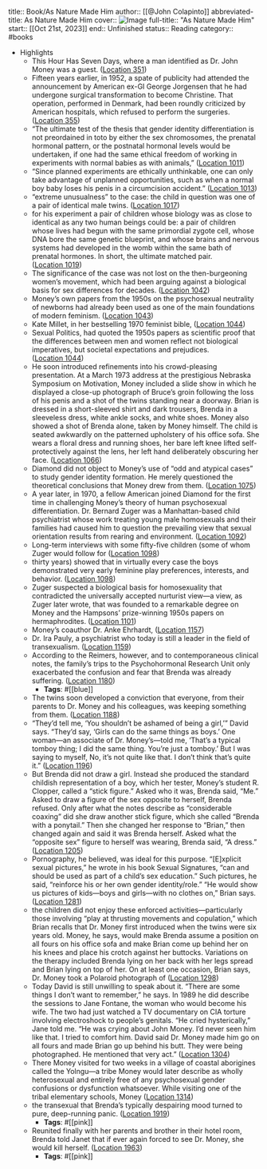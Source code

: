 title:: Book/As Nature Made Him
author:: [[@John Colapinto]]
abbreviated-title: As Nature Made Him 
cover:: ![Image](https://images-na.ssl-images-amazon.com/images/I/51bSYuSx5fL._SL200_.jpg)
full-title:: "As Nature Made Him"
start:: [[Oct 21st, 2023]]
end:: Unfinished
status:: Reading
category:: #books

- Highlights
	- This Hour Has Seven Days, where a man identified as Dr. John Money was a guest. ([Location 351](https://readwise.io/to_kindle?action=open&asin=B00AXXUB2G&location=351))
	- Fifteen years earlier, in 1952, a spate of publicity had attended the announcement by American ex-GI George Jorgensen that he had undergone surgical transformation to become Christine. That operation, performed in Denmark, had been roundly criticized by American hospitals, which refused to perform the surgeries. ([Location 355](https://readwise.io/to_kindle?action=open&asin=B00AXXUB2G&location=355))
	- “The ultimate test of the thesis that gender identity differentiation is not preordained in toto by either the sex chromosomes, the prenatal hormonal pattern, or the postnatal hormonal levels would be undertaken, if one had the same ethical freedom of working in experiments with normal babies as with animals,” ([Location 1011](https://readwise.io/to_kindle?action=open&asin=B00AXXUB2G&location=1011))
	- “Since planned experiments are ethically unthinkable, one can only take advantage of unplanned opportunities, such as when a normal boy baby loses his penis in a circumcision accident.” ([Location 1013](https://readwise.io/to_kindle?action=open&asin=B00AXXUB2G&location=1013))
	- “extreme unusualness” to the case: the child in question was one of a pair of identical male twins. ([Location 1017](https://readwise.io/to_kindle?action=open&asin=B00AXXUB2G&location=1017))
	- for his experiment a pair of children whose biology was as close to identical as any two human beings could be: a pair of children whose lives had begun with the same primordial zygote cell, whose DNA bore the same genetic blueprint, and whose brains and nervous systems had developed in the womb within the same bath of prenatal hormones. In short, the ultimate matched pair. ([Location 1019](https://readwise.io/to_kindle?action=open&asin=B00AXXUB2G&location=1019))
	- The significance of the case was not lost on the then-burgeoning women’s movement, which had been arguing against a biological basis for sex differences for decades. ([Location 1042](https://readwise.io/to_kindle?action=open&asin=B00AXXUB2G&location=1042))
	- Money’s own papers from the 1950s on the psychosexual neutrality of newborns had already been used as one of the main foundations of modern feminism. ([Location 1043](https://readwise.io/to_kindle?action=open&asin=B00AXXUB2G&location=1043))
	- Kate Millet, in her bestselling 1970 feminist bible, ([Location 1044](https://readwise.io/to_kindle?action=open&asin=B00AXXUB2G&location=1044))
	- Sexual Politics, had quoted the 1950s papers as scientific proof that the differences between men and women reflect not biological imperatives, but societal expectations and prejudices. ([Location 1044](https://readwise.io/to_kindle?action=open&asin=B00AXXUB2G&location=1044))
	- He soon introduced refinements into his crowd-pleasing presentation. At a March 1973 address at the prestigious Nebraska Symposium on Motivation, Money included a slide show in which he displayed a close-up photograph of Bruce’s groin following the loss of his penis and a shot of the twins standing near a doorway. Brian is dressed in a short-sleeved shirt and dark trousers, Brenda in a sleeveless dress, white ankle socks, and white shoes. Money also showed a shot of Brenda alone, taken by Money himself. The child is seated awkwardly on the patterned upholstery of his office sofa. She wears a floral dress and running shoes, her bare left knee lifted self-protectively against the lens, her left hand deliberately obscuring her face. ([Location 1066](https://readwise.io/to_kindle?action=open&asin=B00AXXUB2G&location=1066))
	- Diamond did not object to Money’s use of “odd and atypical cases” to study gender identity formation. He merely questioned the theoretical conclusions that Money drew from them. ([Location 1075](https://readwise.io/to_kindle?action=open&asin=B00AXXUB2G&location=1075))
	- A year later, in 1970, a fellow American joined Diamond for the first time in challenging Money’s theory of human psychosexual differentiation. Dr. Bernard Zuger was a Manhattan-based child psychiatrist whose work treating young male homosexuals and their families had caused him to question the prevailing view that sexual orientation results from rearing and environment. ([Location 1092](https://readwise.io/to_kindle?action=open&asin=B00AXXUB2G&location=1092))
	- Long-term interviews with some fifty-five children (some of whom Zuger would follow for ([Location 1098](https://readwise.io/to_kindle?action=open&asin=B00AXXUB2G&location=1098))
	- thirty years) showed that in virtually every case the boys demonstrated very early feminine play preferences, interests, and behavior. ([Location 1098](https://readwise.io/to_kindle?action=open&asin=B00AXXUB2G&location=1098))
	- Zuger suspected a biological basis for homosexuality that contradicted the universally accepted nurturist view—a view, as Zuger later wrote, that was founded to a remarkable degree on Money and the Hampsons’ prize-winning 1950s papers on hermaphrodites. ([Location 1101](https://readwise.io/to_kindle?action=open&asin=B00AXXUB2G&location=1101))
	- Money’s coauthor Dr. Anke Ehrhardt, ([Location 1157](https://readwise.io/to_kindle?action=open&asin=B00AXXUB2G&location=1157))
	- Dr. Ira Pauly, a psychiatrist who today is still a leader in the field of transexualism. ([Location 1159](https://readwise.io/to_kindle?action=open&asin=B00AXXUB2G&location=1159))
	- According to the Reimers, however, and to contemporaneous clinical notes, the family’s trips to the Psychohormonal Research Unit only exacerbated the confusion and fear that Brenda was already suffering. ([Location 1180](https://readwise.io/to_kindle?action=open&asin=B00AXXUB2G&location=1180))
		- **Tags**: #[[blue]]
	- The twins soon developed a conviction that everyone, from their parents to Dr. Money and his colleagues, was keeping something from them. ([Location 1188](https://readwise.io/to_kindle?action=open&asin=B00AXXUB2G&location=1188))
	- “They’d tell me, ‘You shouldn’t be ashamed of being a girl,’” David says. “They’d say, ‘Girls can do the same things as boys.’ One woman—an associate of Dr. Money’s—told me, ‘That’s a typical tomboy thing; I did the same thing. You’re just a tomboy.’ But I was saying to myself, No, it’s not quite like that. I don’t think that’s quite it.” ([Location 1196](https://readwise.io/to_kindle?action=open&asin=B00AXXUB2G&location=1196))
	- But Brenda did not draw a girl. Instead she produced the standard childish representation of a boy, which her tester, Money’s student R. Clopper, called a “stick figure.” Asked who it was, Brenda said, “Me.” Asked to draw a figure of the sex opposite to herself, Brenda refused. Only after what the notes describe as “considerable coaxing” did she draw another stick figure, which she called “Brenda with a ponytail.” Then she changed her response to “Brian,” then changed again and said it was Brenda herself. Asked what the “opposite sex” figure to herself was wearing, Brenda said, “A dress.” ([Location 1205](https://readwise.io/to_kindle?action=open&asin=B00AXXUB2G&location=1205))
	- Pornography, he believed, was ideal for this purpose. “[E]xplicit sexual pictures,” he wrote in his book Sexual Signatures, “can and should be used as part of a child’s sex education.” Such pictures, he said, “reinforce his or her own gender identity/role.” “He would show us pictures of kids—boys and girls—with no clothes on,” Brian says. ([Location 1281](https://readwise.io/to_kindle?action=open&asin=B00AXXUB2G&location=1281))
	- the children did not enjoy these enforced activities—particularly those involving “play at thrusting movements and copulation,” which Brian recalls that Dr. Money first introduced when the twins were six years old. Money, he says, would make Brenda assume a position on all fours on his office sofa and make Brian come up behind her on his knees and place his crotch against her buttocks. Variations on the therapy included Brenda lying on her back with her legs spread and Brian lying on top of her. On at least one occasion, Brian says, Dr. Money took a Polaroid photograph of ([Location 1298](https://readwise.io/to_kindle?action=open&asin=B00AXXUB2G&location=1298))
	- Today David is still unwilling to speak about it. “There are some things I don’t want to remember,” he says. In 1989 he did describe the sessions to Jane Fontane, the woman who would become his wife. The two had just watched a TV documentary on CIA torture involving electroshock to people’s genitals. “He cried hysterically,” Jane told me. “He was crying about John Money. I’d never seen him like that. I tried to comfort him. David said Dr. Money made him go on all fours and made Brian go up behind his butt. They were being photographed. He mentioned that very act.” ([Location 1304](https://readwise.io/to_kindle?action=open&asin=B00AXXUB2G&location=1304))
	- There Money visited for two weeks in a village of coastal aborigines called the Yolngu—a tribe Money would later describe as wholly heterosexual and entirely free of any psychosexual gender confusions or dysfunction whatsoever. While visiting one of the tribal elementary schools, Money ([Location 1314](https://readwise.io/to_kindle?action=open&asin=B00AXXUB2G&location=1314))
	- the transexual that Brenda’s typically despairing mood turned to pure, deep-running panic. ([Location 1919](https://readwise.io/to_kindle?action=open&asin=B00AXXUB2G&location=1919))
		- **Tags**: #[[pink]]
	- Reunited finally with her parents and brother in their hotel room, Brenda told Janet that if ever again forced to see Dr. Money, she would kill herself. ([Location 1963](https://readwise.io/to_kindle?action=open&asin=B00AXXUB2G&location=1963))
		- **Tags**: #[[pink]]